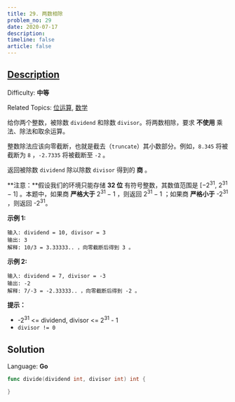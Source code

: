 ```yaml
---
title: 29. 两数相除
problem_no: 29
date: 2020-07-17
description: 
timeline: false
article: false
---
```


## [Description](https://leetcode.cn/problems/divide-two-integers/)

Difficulty: **中等**

Related Topics: [位运算](https://leetcode.cn/tag/bit-manipulation/), [数学](https://leetcode.cn/tag/math/)


给你两个整数，被除数 `dividend` 和除数 `divisor`。将两数相除，要求 **不使用** 乘法、除法和取余运算。

整数除法应该向零截断，也就是截去（`truncate`）其小数部分。例如，`8.345` 将被截断为 `8` ，`-2.7335` 将被截断至 `-2` 。

返回被除数 `dividend` 除以除数 `divisor` 得到的 **商** 。

**注意：**假设我们的环境只能存储 **32 位** 有符号整数，其数值范围是 [−2<sup>31</sup>,  2<sup>31 </sup>− 1] 。本题中，如果商 **严格大于** 2<sup>31 </sup>− 1 ，则返回 2<sup>31 </sup>− 1 ；如果商 **严格小于** -2<sup>31</sup> ，则返回 -2<sup>31</sup>。

**示例 1:**

```
输入: dividend = 10, divisor = 3
输出: 3
解释: 10/3 = 3.33333.. ，向零截断后得到 3 。
```

**示例 2:**

```
输入: dividend = 7, divisor = -3
输出: -2
解释: 7/-3 = -2.33333.. ，向零截断后得到 -2 。
```

**提示：**

*   -2<sup>31</sup> <= dividend, divisor <= 2<sup>31</sup> - 1
*   `divisor != 0`


## Solution

Language: **Go**

```go
func divide(dividend int, divisor int) int {

}
```
